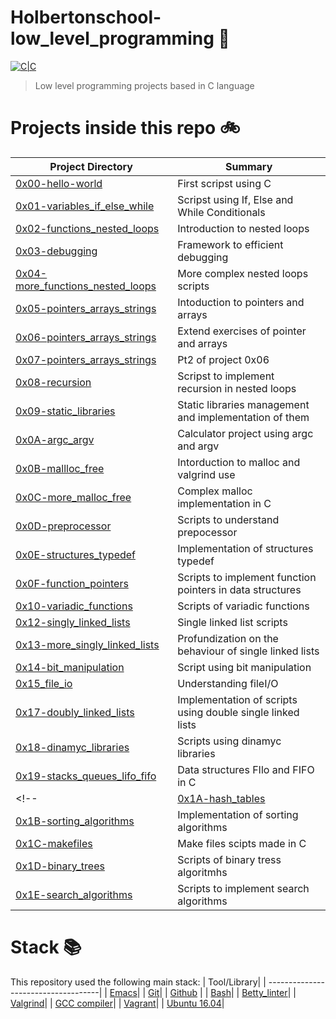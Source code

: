 # Holbertonschool-low_level_programming :floppy_disk:

[![C|C](https://img.shields.io/badge/C-548%20commits-orange.svg)](https://sourcerer.io/arabiu033)

> Low level programming projects based in C language

# Projects inside this repo :bike:

| Project Directory| Summary |
| ------------------------------------|----| 
| [0x00-hello-world](https://github.com/arabiu033/alx-low_level_programming/tree/main/0x00-hello_world)| First scripst using C |
| [0x01-variables_if_else_while](https://github.com/arabiu033/alx-low_level_programming/tree/main/0x01-variables_if_else_while)| Scripst using If, Else and While Conditionals |
| [0x02-functions_nested_loops](https://github.com/arabiu033/alx-low_level_programming/tree/main/0x02-functions_nested_loops)| Introduction to nested loops|
| [0x03-debugging](https://github.com/arabiu033/alx-low_level_programming/tree/main/0x03-debugging)| Framework to efficient debugging|
| [0x04-more_functions_nested_loops](https://github.com/arabiu033/alx-low_level_programming/tree/main/0x04-more_functions_nested_loops)| More complex nested loops scripts|
| [0x05-pointers_arrays_strings](https://github.com/arabiu033/alx-low_level_programming/tree/main/0x05-pointers_arrays_strings)| Intoduction to pointers and arrays|
| [0x06-pointers_arrays_strings](https://github.com/arabiu033/alx-low_level_programming/tree/main/0x06-pointers_arrays_strings)| Extend exercises of pointer and arrays|
| [0x07-pointers_arrays_strings](https://github.com/arabiu033/alx-low_level_programming/tree/main/0x07-pointers_arrays_strings)| Pt2 of project 0x06
| [0x08-recursion](https://github.com/arabiu033/alx-low_level_programming/tree/main/0x08-recursion)| Scripst to implement recursion in nested loops|
| [0x09-static_libraries](https://github.com/arabiu033/alx-low_level_programming/tree/main/0x09-static_libraries)| Static libraries management and implementation of them |
| [0x0A-argc_argv](https://github.com/arabiu033/alx-low_level_programming/tree/main/0x0A-argc_argv)| Calculator project using argc and argv |
| [0x0B-mallloc_free](https://github.com/arabiu033/alx-low_level_programming/tree/main/0x0B-malloc_free)| Intorduction to malloc and valgrind use |
| [0x0C-more_malloc_free](https://github.com/arabiu033/alx-low_level_programming/tree/main/0x0C-more_malloc_free)| Complex malloc implementation in C |
| [0x0D-preprocessor](https://github.com/arabiu033/alx-low_level_programming/tree/main/0x0D-preprocessor)| Scripts to understand prepocessor|
| [0x0E-structures_typedef](https://github.com/arabiu033/alx-low_level_programming/tree/main/0x0E-structures_typedef)| Implementation of structures typedef|
| [0x0F-function_pointers](https://github.com/arabiu033/alx-low_level_programming/tree/main/0x0F-function_pointers)|Scripts to implement function pointers in data structures|
| [0x10-variadic_functions](https://github.com/arabiu033/alx-low_level_programming/tree/main/0x10-variadic_functions)|Scripts of variadic functions|
| [0x12-singly_linked_lists](https://github.com/arabiu033/alx-low_level_programming/tree/main/0x12-singly_linked_lists)|Single linked list scripts|
| [0x13-more_singly_linked_lists](https://github.com/arabiu033/alx-low_level_programming/tree/main/0x13-more_singly_linked_lists)|Profundization on the behaviour of single linked lists|
| [0x14-bit_manipulation](https://github.com/arabiu033/alx-low_level_programming/tree/main/0x14-bit_manipulation)|Script using bit manipulation |
| [0x15_file_io](https://github.com/arabiu033/alx-low_level_programming/tree/main/0x15_file_io)| Understanding fileI/O
| [0x17-doubly_linked_lists](https://github.com/arabiu033/alx-low_level_programming/tree/main/0x17-doubly_linked_lists)|Implementation of scripts using double single linked lists|
| [0x18-dinamyc_libraries](https://github.com/arabiu033/alx-low_level_programming/tree/main/0x18-dynamic_libraries)|Scripts using dinamyc libraries|
| [0x19-stacks_queues_lifo_fifo](https://github.com/arabiu033/monty/tree/61b0ad90da22d713307cfbb79911ff084ee535ec)| Data structures FIlo and FIFO in C|
<!-- | [0x1A-hash_tables](https://github.com/arabiu033/alx-low_level_programming/tree/main/0x1A-hash_tables)| Mapnipulation and implementation of hash tables using C|
| [0x1B-sorting_algorithms](https://github.com/arabiu033/alx-low_level_programming/tree/main/0x02-functions_nested_loops)| Implementation of sorting algorithms|
| [0x1C-makefiles](https://github.com/arabiu033/alx-low_level_programming/tree/main/0x02-functions_nested_loops)|Make files scipts made in C|
| [0x1D-binary_trees](https://github.com/arabiu033/0x1D-binary_trees/tree/45c49e3e2faf2f7a0048c03986f9cd97da3e2474)|Scripts of binary tress algoritmhs|
| [0x1E-search_algorithms](https://github.com/arabiu033/alx-low_level_programming/tree/main/0x1E-search_algorithms)|Scripts to implement search algorithms| -->


# Stack :books:

This repository used the following main stack:
| Tool/Library| 
| ------------------------------------| 
| [Emacs](https://www.gnu.org/software/emacs/)| 
| [Git](https://git-scm.com/)| 
| [Github](https://github.com/) | 
| [Bash](https://www.gnu.org/software/bash/)| 
| [Betty_linter](https://github.com/holbertonschool/Betty)|
| [Valgrind](https://valgrind.org/)|
| [GCC compiler](https://gcc.gnu.org/)|
| [Vagrant](https://www.vagrantup.com/)|
| [Ubuntu 16.04](https://releases.ubuntu.com/16.04/)|
